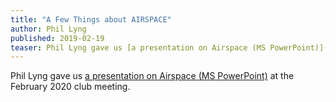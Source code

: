 ```yaml
---
title: "A Few Things about AIRSPACE"
author: Phil Lyng
published: 2019-02-19
teaser: Phil Lyng gave us [a presentation on Airspace (MS PowerPoint)](/files/airspace.pptx) at the February 2020 club meeting.
---
```

Phil Lyng gave us [a presentation on Airspace (MS PowerPoint)](/files/airspace.pptx) at the February 2020 club meeting.
